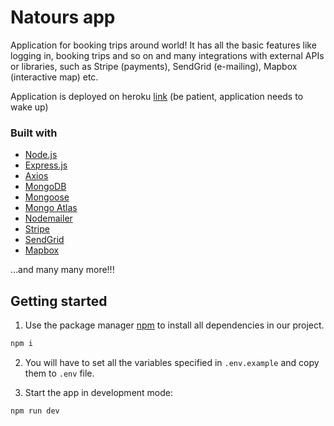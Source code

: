 # Natours app

Application for booking trips around world! It has all the basic features like logging in, booking trips and so on and many integrations with external APIs or libraries, such as Stripe (payments), SendGrid (e-mailing), Mapbox (interactive map) etc.

Application is deployed on heroku [link](https://natourstours.herokuapp.com/) (be patient, application needs to wake up)

### Built with

- [Node.js](https://nodejs.org/en/)
- [Express.js](https://expressjs.com/)
- [Axios](https://github.com/axios/axios)
- [MongoDB](https://www.mongodb.com/)
- [Mongoose](https://mongoosejs.com/)
- [Mongo Atlas](https://docs.atlas.mongodb.com/)
- [Nodemailer](https://nodemailer.com/about/)
- [Stripe](https://stripe.com/docs/js)
- [SendGrid](https://sendgrid.com/)
- [Mapbox](https://docs.mapbox.com/mapbox.js/api/)

...and many many more!!!

## Getting started

1. Use the package manager [npm](https://www.npmjs.com/) to install all dependencies in our project.

```bash
npm i
```

2. You will have to set all the variables specified in `.env.example` and copy them to `.env` file.

3. Start the app in development mode:

```bash
npm run dev
```
